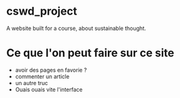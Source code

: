 # cswd_project
A website built for a course, about sustainable thought.

# Ce que l'on peut faire sur ce site

- avoir des pages en favorie ?
- commenter un article 
- un autre truc 
- Ouais ouais vite l'interface
